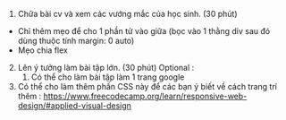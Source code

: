 1. Chữa bài cv và xem các vướng mắc của học sinh. (30 phút)
- Chỉ thêm mẹo để cho 1 phần tử vào giữa (bọc vào 1 thằng div sau đó dùng thuộc tính margin: 0 auto)
- Mẹo chia flex
2. Lên ý tưởng làm bài tập lớn. (30 phút)
Optional :
   1. Có thể cho làm bài tập làm 1 trang google
3. Có thể cho làm thêm phần CSS này để các bạn ý biết về cách trang trí thêm :
   https://www.freecodecamp.org/learn/responsive-web-design/#applied-visual-design